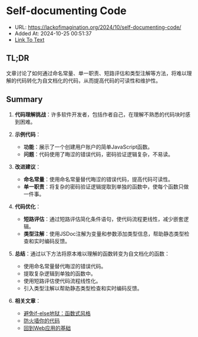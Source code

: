 # Self-documenting Code
- URL: https://lackofimagination.org/2024/10/self-documenting-code/
- Added At: 2024-10-25 00:51:37
- [Link To Text](2024-10-25-self-documenting-code_raw.md)

## TL;DR
文章讨论了如何通过命名常量、单一职责、短路评估和类型注解等方法，将难以理解的代码转化为自文档化的代码，从而提高代码的可读性和维护性。

## Summary
1. **代码理解挑战**：许多软件开发者，包括作者自己，在理解不熟悉的代码块时感到困难。

2. **示例代码**：
   - **功能**：展示了一个创建用户账户的简单JavaScript函数。
   - **问题**：代码使用了晦涩的错误代码，密码验证逻辑复杂，不易读。

3. **改进建议**：
   - **命名常量**：使用命名常量替代晦涩的错误代码，提高代码可读性。
   - **单一职责**：将复杂的密码验证逻辑提取到单独的函数中，使每个函数只做一件事。

4. **代码优化**：
   - **短路评估**：通过短路评估简化条件语句，使代码流程更线性，减少嵌套逻辑。
   - **类型注解**：使用JSDoc注解为变量和参数添加类型信息，帮助静态类型检查和实时编码反馈。

5. **总结**：通过以下方法将原本难以理解的函数转变为自文档化的函数：
   - 使用命名常量替代晦涩的错误代码。
   - 提取复杂逻辑到单独的函数中。
   - 使用短路评估使代码流程线性化。
   - 引入类型注解以帮助静态类型检查和实时编码反馈。

6. **相关文章**：
   - [避免if-else地狱：函数式风格](https://lackofimagination.org/2024/09/avoiding-if-else-hell-the-functional-style/)
   - [防火墙你的代码](https://lackofimagination.org/2024/08/firewalling-your-code/)
   - [回到Web应用的基础](https://lackofimagination.org/2024/04/back-to-basics-in-web-apps/)
